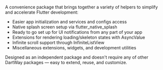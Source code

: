 <!--
This README describes the package. If you publish this package to pub.dev,
this README's contents appear on the landing page for your package.

For information about how to write a good package README, see the guide for
[writing package pages](https://dart.dev/tools/pub/writing-package-pages).

For general information about developing packages, see the Dart guide for
[creating packages](https://dart.dev/guides/libraries/create-packages)
and the Flutter guide for
[developing packages and plugins](https://flutter.dev/to/develop-packages).
-->

A convenience package that brings together a variety of helpers to simplify and accelerate Flutter development:

- Easier app initialization and services and configs access
- Native splash screen setup via flutter_native_splash
- Ready to go set up for UI notifications from any part of your app
- Extensions for rendering loading/skeleton states with AsyncValue
- Infinite scroll support through InfiniteListView
- Miscellaneous extensions, widgets, and development utilities

Designed as an independent package and doesn't require any of other DartWay packages — easy to extend, reuse, and customize.
